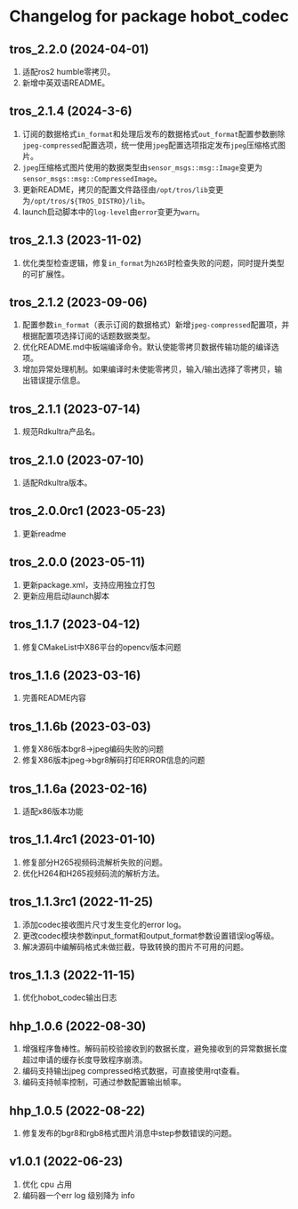 # Changelog for package hobot_codec

tros_2.2.0 (2024-04-01)
------------------
1. 适配ros2 humble零拷贝。
2. 新增中英双语README。

tros_2.1.4 (2024-3-6)
------------------
1. 订阅的数据格式`in_format`和处理后发布的数据格式`out_format`配置参数删除`jpeg-compressed`配置选项，统一使用`jpeg`配置选项指定发布`jpeg`压缩格式图片。
2. `jpeg`压缩格式图片使用的数据类型由`sensor_msgs::msg::Image`变更为`sensor_msgs::msg::CompressedImage`。
3. 更新README，拷贝的配置文件路径由`/opt/tros/lib`变更为`/opt/tros/${TROS_DISTRO}/lib`。
4. launch启动脚本中的`log-level`由`error`变更为`warn`。

tros_2.1.3 (2023-11-02)
------------------
1. 优化类型检查逻辑，修复`in_format`为`h265`时检查失败的问题，同时提升类型的可扩展性。

tros_2.1.2 (2023-09-06)
------------------
1. 配置参数`in_format`（表示订阅的数据格式）新增`jpeg-compressed`配置项，并根据配置项选择订阅的话题数据类型。
2. 优化README.md中板端编译命令。默认使能零拷贝数据传输功能的编译选项。
3. 增加异常处理机制。如果编译时未使能零拷贝，输入/输出选择了零拷贝，输出错误提示信息。

tros_2.1.1 (2023-07-14)
------------------
1. 规范Rdkultra产品名。

tros_2.1.0 (2023-07-10)
------------------
1. 适配Rdkultra版本。

tros_2.0.0rc1 (2023-05-23)
------------------
1. 更新readme

tros_2.0.0 (2023-05-11)
------------------
1. 更新package.xml，支持应用独立打包
2. 更新应用启动launch脚本

tros_1.1.7 (2023-04-12)
------------------
1. 修复CMakeList中X86平台的opencv版本问题

tros_1.1.6 (2023-03-16)
------------------
1. 完善README内容

tros_1.1.6b (2023-03-03)
------------------
1. 修复X86版本bgr8->jpeg编码失败的问题
2. 修复X86版本jpeg->bgr8解码打印ERROR信息的问题

tros_1.1.6a (2023-02-16)
------------------
1. 适配x86版本功能

tros_1.1.4rc1 (2023-01-10)
------------------
1. 修复部分H265视频码流解析失败的问题。
1. 优化H264和H265视频码流的解析方法。

tros_1.1.3rc1 (2022-11-25)
------------------
1. 添加codec接收图片尺寸发生变化的error log。
2. 更改codec模块参数input_format和output_format参数设置错误log等级。
3. 解决源码中编解码格式未做拦截，导致转换的图片不可用的问题。

tros_1.1.3 (2022-11-15)
------------------
1. 优化hobot_codec输出日志

hhp_1.0.6 (2022-08-30)
------------------
1. 增强程序鲁棒性。解码前校验接收到的数据长度，避免接收到的异常数据长度超过申请的缓存长度导致程序崩溃。
2. 编码支持输出jpeg compressed格式数据，可直接使用rqt查看。
3. 编码支持帧率控制，可通过参数配置输出帧率。

hhp_1.0.5 (2022-08-22)
------------------
1. 修复发布的bgr8和rgb8格式图片消息中step参数错误的问题。


v1.0.1 (2022-06-23)
------------------
1. 优化 cpu 占用
2. 编码器一个err log 级别降为 info
